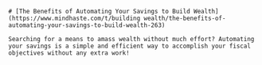 
    # [The Benefits of Automating Your Savings to Build Wealth](https://www.mindhaste.com/t/building wealth/the-benefits-of-automating-your-savings-to-build-wealth-263)

    Searching for a means to amass wealth without much effort? Automating your savings is a simple and efficient way to accomplish your fiscal objectives without any extra work!
    